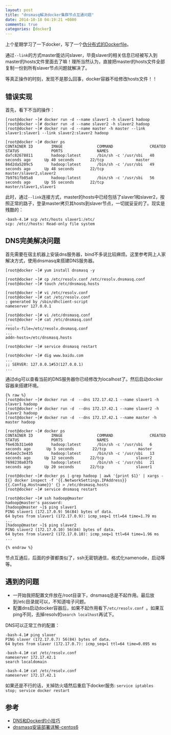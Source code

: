 ```yaml
---
layout: post
title: "dnsmasq解决docker集群节点互通问题"
date: 2014-10-18 04:19:21 +0800
comments: true
categories: [docker]
---
```


上个星期学习了一下docker，写了一个[伪分布式的Dockerfile](https://github.com/winse/docker-hadoop/tree/Pseudo-Distributed)。

通过`--link`的方式master能访问slaver，毕竟slaver的相关信息已经被写入到master的hosts文件里面去了嘛！理所当然认为，直接把master的hosts文件全部复制一份到所有slaver节点问题就解决了。

等真正操作的时刻，发现不是那么回事，docker容器不给修改hosts文件！！

## 错误实现

首先，看下不当的操作：

```
[root@docker ~]# docker run -d --name slaver1 -h slaver1 hadoop
[root@docker ~]# docker run -d --name slaver2 -h slaver2 hadoop
[root@docker ~]# docker run -d --name master -h master --link slaver1:slaver1 --link slaver2:slaver2 hadoop

[root@docker ~]# docker ps
CONTAINER ID        IMAGE               COMMAND                CREATED             STATUS              PORTS               NAMES
dafc82678811        hadoop:latest       /bin/sh -c '/usr/sbi   40 seconds ago      Up 40 seconds       22/tcp              master
86d2da5209c5        hadoop:latest       /bin/sh -c '/usr/sbi   49 seconds ago      Up 48 seconds       22/tcp              master/slaver2,slaver2
7b9761fb05a8        hadoop:latest       /bin/sh -c '/usr/sbi   56 seconds ago      Up 55 seconds       22/tcp              master/slaver1,slaver1
```

此时，通过`--link`连接方式，master的hosts中已经包括了slaver1和slaver2，按照正常的路子，登录master拷贝其hosts到slaver节点，一切就妥妥的了。现实是残酷的：

```
-bash-4.1# scp /etc/hosts slaver1:/etc/
scp: /etc//hosts: Read-only file system
```

## DNS完美解决问题

首先需要在宿主机器上安装dns服务器，bind不多说比较麻烦。这里参考网上人家解决方式，使用dnsmasq来搭建DNS服务器。

```
[root@docker ~]# yum install dnsmasq -y

[root@docker ~]# cp /etc/resolv.conf /etc/resolv.dnsmasq.conf 
[root@docker ~]# touch /etc/dnsmasq.hosts

[root@docker ~]# vi /etc/resolv.conf
[root@docker ~]# cat /etc/resolv.conf
; generated by /sbin/dhclient-script
nameserver 127.0.0.1 

[root@docker ~]# vi /etc/dnsmasq.conf
[root@docker ~]# cat /etc/dnsmasq.conf
...
resolv-file=/etc/resolv.dnsmasq.conf
...
addn-hosts=/etc/dnsmasq.hosts

[root@docker ~]# service dnsmasq restart

[root@docker ~]# dig www.baidu.com
...
;; SERVER: 127.0.0.1#53(127.0.0.1)
...
```

通过dig可以查看当前的DNS服务器你已经修改为localhost了。然后启动docker容器来搭建环境。

```
{% raw %}
[root@docker ~]# docker run -d  --dns 172.17.42.1 --name slaver1 -h slaver1 hadoop
[root@docker ~]# docker run -d  --dns 172.17.42.1 --name slaver2 -h slaver2 hadoop
[root@docker ~]# docker run -d  --dns 172.17.42.1 --name master -h master hadoop

[root@docker ~]# docker ps
CONTAINER ID        IMAGE               COMMAND                CREATED             STATUS              PORTS               NAMES
f6e63b311e60        hadoop:latest       /bin/sh -c '/usr/sbi   6 seconds ago       Up 5 seconds        22/tcp              master
454ae2c3e435        hadoop:latest       /bin/sh -c '/usr/sbi   13 seconds ago      Up 12 seconds       22/tcp              slaver2
7698230a03fb        hadoop:latest       /bin/sh -c '/usr/sbi   21 seconds ago      Up 20 seconds       22/tcp              slaver1

[root@docker ~]# docker ps | grep hadoop | awk '{print $1}' | xargs -I{} docker inspect -f '{{.NetworkSettings.IPAddress}} {{.Config.Hostname}}' {} > /etc/dnsmasq.hosts
[root@docker ~]# service dnsmasq restart

[root@docker ~]# ssh hadoop@master
hadoop@master's password: 
[hadoop@master ~]$ ping slaver1
PING slaver1 (172.17.0.9) 56(84) bytes of data.
64 bytes from slaver1 (172.17.0.9): icmp_seq=1 ttl=64 time=1.79 ms
...
[hadoop@master ~]$ ping slaver2
PING slaver2 (172.17.0.10) 56(84) bytes of data.
64 bytes from slaver2 (172.17.0.10): icmp_seq=1 ttl=64 time=1.96 ms
...

{% endraw %}
```

节点互通后，后面的步骤都类似了，ssh无密钥通信，格式化namenode，启动等等。

## 遇到的问题

* 一开始我把配置文件放在/root目录下，dnsmasq总是不起作用。最后放到/etc目录就可以，不知道啥子问题。
* 配置dns启动docker容器后，如果不起作用看下`/etc/resolv.conf `。如果互ping不同，去掉resolv的`search localhost`再试下。

DNS可以正常工作的配置：

```
-bash-4.1# ping slaver
PING slaver (172.17.0.7) 56(84) bytes of data.
64 bytes from slaver (172.17.0.7): icmp_seq=1 ttl=64 time=0.095 ms

-bash-4.1# cat /etc/resolv.conf 
nameserver 172.17.42.1
search localdomain

-bash-4.1# cat /etc/resolv.conf 
nameserver 172.17.42.1
```

如果还是不行的话，关掉防火墙然后重启下docker服务: `service iptables stop; service docker restart`

## 参考

* [DNS和Docker的小技巧](http://top.jobbole.com/7904/)
* [dnsmasq安装部署详解-centos6](http://www.07net01.com/linux/zuixindnsmasqanzhuangbushuxiangjie_centos6__653221_1381214991.html)